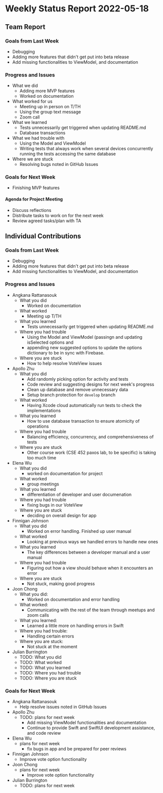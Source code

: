 # Weekly Status Report 2022-05-18

## Team Report

### Goals from Last Week

- Debugging
- Adding more features that didn't get put into beta release
- Add missing functionalities to ViewModel, and documentation

### Progress and Issues

- What we did
    - Adding more MVP features
    - Worked on documentation
- What worked for us
    - Meeting up in person on T/TH
    - Using the group text message
    - Zoom call
- What we learned
    - Tests unnecessarily get triggered when updating README.md
    - Database transactions
- What we had trouble with
    - Using the Model and ViewModel
    - Writing tests that always work when several devices concurrently running the tests accessing the same database
- Where we are stuck
    - Resolving bugs noted in GitHub Issues

### Goals for Next Week

- Finishing MVP features

#### Agenda for Project Meeting

- Discuss reflections
- Distribute tasks to work on for the next week
- Review agreed tasks/plan with TA

## Individual Contributions

### Goals from Last Week

- Debugging
- Adding more features that didn't get put into beta release
- Add missing functionalities to ViewModel, and documentation

### Progress and Issues

- Angkana Rattanasouk
    - What you did
        - Worked on documentation
    - What worked
        - Meeting up T/TH
    - What you learned
        - Tests unnecessarily get triggered when updating README.md
    - Where you had trouble
        - Using the Model and ViewModel (passingn and updating isSelected options and 
        - appending new suggested options to update the options dictionary to be in sync with Firebase.
    - Where you are stuck
        - How to help resolve VoteView issues
- Apollo Zhu
    - What you did
        - Add randomly picking option for activity and tests
        - Code review and suggesting designs for next week's progress
        - Clean up database and remove unnecessary data
        - Setup branch protection for `develop` branch
    - What worked
        - Having Xcode cloud automatically run tests to check the implementations
    - What you learned
        - How to use database transaction to ensure atomicity of operations
    - Where you had trouble
        - Balancing efficiency, concurrency, and comprehensiveness of tests
    - Where you are stuck
        - Other course work (CSE 452 paxos lab, to be specific) is taking too much time
- Elena Wu
    - What you did
         - worked on documentation for project
     - What worked
         - group meetings
     - What you learned
         - differentiation of developer and user documenation
     - Where you had trouble
         - fixing bugs in our VoteView
     - Where you are stuck
         - deciding on overall design for app
- Finnigan Johnson
    - What you did
        - Worked on error handling. Finished up user manual  
    - What worked
        - Looking at previous ways we handled errors to handle new ones
    - What you learned
        - The key differences between a developer manual and a user manual
    - Where you had trouble
        - Figuring out how a view should behave when it encounters an error
    - Where you are stuck
        - Not stuck, making good progress
- Joon Chong
    - What you did:
        - Worked on documentation and error handling
    - What worked:
        - Communicating with the rest of the team through meetups and zoom calls
    - What you learned:
        - Learned a little more on handling errors in Swift
    - Where you had trouble:
        - Handling certain errors
    - Where you are stuck:
        -  Not stuck at the moment
- Julian Burrington
    - TODO: What you did
    - TODO: What worked
    - TODO: What you learned
    - TODO: Where you had trouble
    - TODO: Where you are stuck

### Goals for Next Week

- Angkana Rattanasouk
    - Help resolve issues noted in GitHub Issues
- Apollo Zhu
    - TODO: plans for next week
        - Add missing ViewModel functionalities and documentation
        - Continue to provide Swift and SwiftUI development assistance, and code review
- Elena Wu
    - plans for next week
         - fix bugs in app and be prepared for peer reviews
- Finnigan Johnson
    - Improve vote option functionality
- Joon Chong
    - plans for next week
        -  Improve vote option functionality
- Julian Burrington
    - TODO: plans for next week
